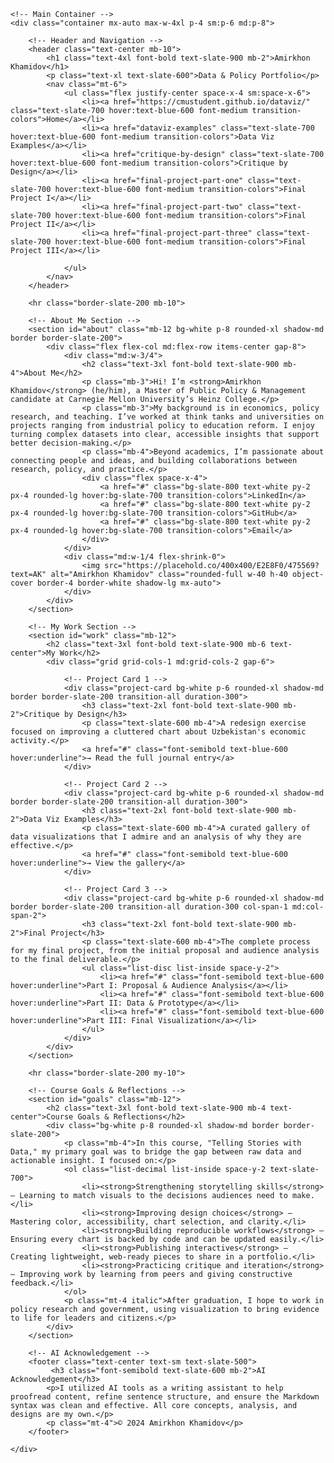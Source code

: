 
<html lang="en">
<head>
    <meta charset="UTF-8">
    <meta name="viewport" content="width=device-width, initial-scale=1.0">
    <title>Amirkhon Khamidov | Data & Policy Portfolio</title>
    <script src="https://cdn.tailwindcss.com"></script>
    <link rel="preconnect" href="https://fonts.googleapis.com">
    <link rel="preconnect" href="https://fonts.gstatic.com" crossorigin>
    <link href="https://fonts.googleapis.com/css2?family=Inter:wght@400;500;700&display=swap" rel="stylesheet">
    <style>
        body {
            font-family: 'Inter', sans-serif;
        }
        /* Simple animation for cards on hover */
        .project-card:hover {
            transform: translateY(-5px);
            box-shadow: 0 10px 15px -3px rgba(0, 0, 0, 0.1), 0 4px 6px -2px rgba(0, 0, 0, 0.05);
        }
    </style>
</head>
<body class="bg-slate-50 text-slate-800">

    <!-- Main Container -->
    <div class="container mx-auto max-w-4xl p-4 sm:p-6 md:p-8">

        <!-- Header and Navigation -->
        <header class="text-center mb-10">
            <h1 class="text-4xl font-bold text-slate-900 mb-2">Amirkhon Khamidov</h1>
            <p class="text-xl text-slate-600">Data & Policy Portfolio</p>
            <nav class="mt-6">
                <ul class="flex justify-center space-x-4 sm:space-x-6">
                    <li><a href="https://cmustudent.github.io/dataviz/" class="text-slate-700 hover:text-blue-600 font-medium transition-colors">Home</a></li>
                    <li><a href="dataviz-examples" class="text-slate-700 hover:text-blue-600 font-medium transition-colors">Data Viz Examples</a></li>
                    <li><a href="critique-by-design" class="text-slate-700 hover:text-blue-600 font-medium transition-colors">Critique by Design</a></li>
                    <li><a href="final-project-part-one" class="text-slate-700 hover:text-blue-600 font-medium transition-colors">Final Project I</a></li>
                    <li><a href="final-project-part-two" class="text-slate-700 hover:text-blue-600 font-medium transition-colors">Final Project II</a></li>
                    <li><a href="final-project-part-three" class="text-slate-700 hover:text-blue-600 font-medium transition-colors">Final Project III</a></li>

                </ul>
            </nav>
        </header>

        <hr class="border-slate-200 mb-10">

        <!-- About Me Section -->
        <section id="about" class="mb-12 bg-white p-8 rounded-xl shadow-md border border-slate-200">
            <div class="flex flex-col md:flex-row items-center gap-8">
                <div class="md:w-3/4">
                    <h2 class="text-3xl font-bold text-slate-900 mb-4">About Me</h2>
                    <p class="mb-3">Hi! I’m <strong>Amirkhon Khamidov</strong> (he/him), a Master of Public Policy & Management candidate at Carnegie Mellon University’s Heinz College.</p>
                    <p class="mb-3">My background is in economics, policy research, and teaching. I’ve worked at think tanks and universities on projects ranging from industrial policy to education reform. I enjoy turning complex datasets into clear, accessible insights that support better decision-making.</p>
                    <p class="mb-4">Beyond academics, I’m passionate about connecting people and ideas, and building collaborations between research, policy, and practice.</p>
                    <div class="flex space-x-4">
                        <a href="#" class="bg-slate-800 text-white py-2 px-4 rounded-lg hover:bg-slate-700 transition-colors">LinkedIn</a>
                        <a href="#" class="bg-slate-800 text-white py-2 px-4 rounded-lg hover:bg-slate-700 transition-colors">GitHub</a>
                        <a href="#" class="bg-slate-800 text-white py-2 px-4 rounded-lg hover:bg-slate-700 transition-colors">Email</a>
                    </div>
                </div>
                <div class="md:w-1/4 flex-shrink-0">
                    <img src="https://placehold.co/400x400/E2E8F0/475569?text=AK" alt="Amirkhon Khamidov" class="rounded-full w-40 h-40 object-cover border-4 border-white shadow-lg mx-auto">
                </div>
            </div>
        </section>

        <!-- My Work Section -->
        <section id="work" class="mb-12">
            <h2 class="text-3xl font-bold text-slate-900 mb-6 text-center">My Work</h2>
            <div class="grid grid-cols-1 md:grid-cols-2 gap-6">
                
                <!-- Project Card 1 -->
                <div class="project-card bg-white p-6 rounded-xl shadow-md border border-slate-200 transition-all duration-300">
                    <h3 class="text-2xl font-bold text-slate-900 mb-2">Critique by Design</h3>
                    <p class="text-slate-600 mb-4">A redesign exercise focused on improving a cluttered chart about Uzbekistan's economic activity.</p>
                    <a href="#" class="font-semibold text-blue-600 hover:underline">→ Read the full journal entry</a>
                </div>

                <!-- Project Card 2 -->
                <div class="project-card bg-white p-6 rounded-xl shadow-md border border-slate-200 transition-all duration-300">
                    <h3 class="text-2xl font-bold text-slate-900 mb-2">Data Viz Examples</h3>
                    <p class="text-slate-600 mb-4">A curated gallery of data visualizations that I admire and an analysis of why they are effective.</p>
                    <a href="#" class="font-semibold text-blue-600 hover:underline">→ View the gallery</a>
                </div>

                <!-- Project Card 3 -->
                <div class="project-card bg-white p-6 rounded-xl shadow-md border border-slate-200 transition-all duration-300 col-span-1 md:col-span-2">
                    <h3 class="text-2xl font-bold text-slate-900 mb-2">Final Project</h3>
                    <p class="text-slate-600 mb-4">The complete process for my final project, from the initial proposal and audience analysis to the final deliverable.</p>
                    <ul class="list-disc list-inside space-y-2">
                        <li><a href="#" class="font-semibold text-blue-600 hover:underline">Part I: Proposal & Audience Analysis</a></li>
                        <li><a href="#" class="font-semibold text-blue-600 hover:underline">Part II: Data & Prototype</a></li>
                        <li><a href="#" class="font-semibold text-blue-600 hover:underline">Part III: Final Visualization</a></li>
                    </ul>
                </div>
            </div>
        </section>

        <hr class="border-slate-200 my-10">

        <!-- Course Goals & Reflections -->
        <section id="goals" class="mb-12">
            <h2 class="text-3xl font-bold text-slate-900 mb-4 text-center">Course Goals & Reflections</h2>
            <div class="bg-white p-8 rounded-xl shadow-md border border-slate-200">
                <p class="mb-4">In this course, "Telling Stories with Data," my primary goal was to bridge the gap between raw data and actionable insight. I focused on:</p>
                <ol class="list-decimal list-inside space-y-2 text-slate-700">
                    <li><strong>Strengthening storytelling skills</strong> — Learning to match visuals to the decisions audiences need to make.</li>
                    <li><strong>Improving design choices</strong> — Mastering color, accessibility, chart selection, and clarity.</li>
                    <li><strong>Building reproducible workflows</strong> — Ensuring every chart is backed by code and can be updated easily.</li>
                    <li><strong>Publishing interactives</strong> — Creating lightweight, web-ready pieces to share in a portfolio.</li>
                    <li><strong>Practicing critique and iteration</strong> — Improving work by learning from peers and giving constructive feedback.</li>
                </ol>
                <p class="mt-4 italic">After graduation, I hope to work in policy research and government, using visualization to bring evidence to life for leaders and citizens.</p>
            </div>
        </section>

        <!-- AI Acknowledgement -->
        <footer class="text-center text-sm text-slate-500">
             <h3 class="font-semibold text-slate-600 mb-2">AI Acknowledgement</h3>
            <p>I utilized AI tools as a writing assistant to help proofread content, refine sentence structure, and ensure the Markdown syntax was clean and effective. All core concepts, analysis, and designs are my own.</p>
            <p class="mt-4">© 2024 Amirkhon Khamidov</p>
        </footer>

    </div>

</body>
</html>
